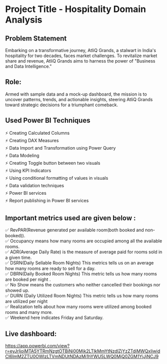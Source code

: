 #  Project Title - Hospitality Domain Analysis

## Problem Statement

Embarking on a transformative journey, AtliQ Grands, a stalwart in India's hospitality for two decades, faces market challenges.
To revitalize market share and revenue, AtliQ Grands aims to harness the power of "Business and Data Intelligence." 

## Role: 

Armed with sample data and a mock-up dashboard, the mission is to uncover patterns, trends, and actionable insights,
steering AtliQ Grands toward strategic decisions for a triumphant comeback. 

## Used Power BI Techniques
⚡ Creating Calculated Columns  
⚡ Creating DAX Measures  
⚡ Data Import and Transformation using Power Query  
⚡ Data Modeling  
⚡ Creating Toggle button between two visuals  
⚡ Using KPI Indicators  
⚡ Using conditional formatting of values in visuals  
⚡ Data validation techniques  
⚡ Power BI services  
⚡ Report publishing in Power BI services  


 ## Important metrics used are given below : 
✅ RevPAR(Revenue generated per available room(both booked and non-booked)).   
✅ Occupancy means how many rooms are occupied among all the available rooms.   
✅ ADR(Average Daily Rate) is the measure of average paid for rooms sold in a given time.   
✅ DSRN(Daily Sellable Room Nights) This metrics tells us on an average how many rooms are ready to sell for a day.    
✅ DBRN(Daily Booked Room Nights) This metric tells us how many rooms are booked per night .    
✅ No Show means the customers who neither cancelled their bookings nor showed up.  
✅ DURN (Daily Utilized Room Nights) This metric tells us how many rooms are utilized per night   
✅ Realization tells about how many rooms were utilized among booked rooms and many more.   
✅ Weekend here indicates Friday and Saturday.   


## Live dashboard:
https://app.powerbi.com/view?r=eyJrIjoiMTA5YTRmNzgtOTBiNi00Mjk2LTlkMmYtNzdlZjYzZTdiMWQxIiwidCI6ImM2ZTU0OWIzLTVmNDUtNDAzMi1hYWU5LWQ0MjQ0ZGM1YjJjNCJ9
